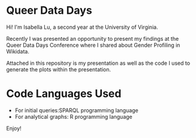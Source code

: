 # Queer Data Days

Hi! I'm Isabella Lu, a second year at the University of Virginia. 

Recently I was presented an opportunity to present my findings at the Queer Data Days Conference where I shared about Gender Profiling in Wikidata. 

Attached in this repository is my presentation as well as the code I used to generate the plots within the presentation. 

# Code Languages Used 

- For initial queries:SPARQL programming language
- For analytical graphs: R programming language

Enjoy!
